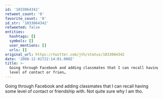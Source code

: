 ```yaml
---
id: '1033064342'
retweet_count: '0'
favorite_count: '0'
id_str: '1033064342'
retweeted: false
entities:
  hashtags: []
  symbols: []
  user_mentions: []
  urls: []
original_url: https://twitter.com/jth/status/1033064342
date: '2008-12-01T22:14:01.000Z'
title: >-
  Going through Facebook and adding classmates that I can recall having some
  level of contact or frien…
---
```


Going through Facebook and adding classmates that I can recall having some level of contact or friendship with. Not quite sure why I am tho.